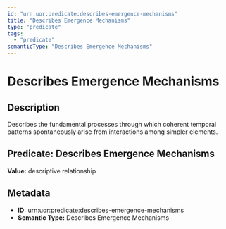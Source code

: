```yaml
---
id: "urn:uor:predicate:describes-emergence-mechanisms"
title: "Describes Emergence Mechanisms"
type: "predicate"
tags:
  - "predicate"
semanticType: "Describes Emergence Mechanisms"
---
```


# Describes Emergence Mechanisms

## Description

Describes the fundamental processes through which coherent temporal patterns spontaneously arise from interactions among simpler elements.

## Predicate: Describes Emergence Mechanisms

**Value:** descriptive relationship

## Metadata

- **ID:** urn:uor:predicate:describes-emergence-mechanisms
- **Semantic Type:** Describes Emergence Mechanisms
